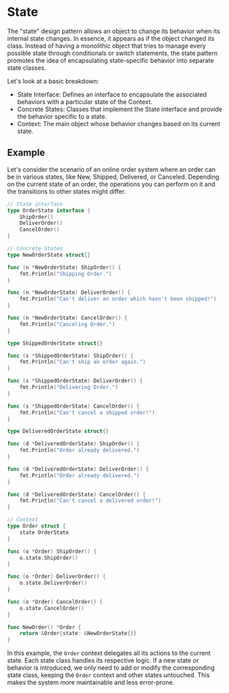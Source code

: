 # State

The "state" design pattern allows an object to change its behavior when its internal state changes. In essence, it appears as if the object changed its class. Instead of having a monolithic object that tries to manage every possible state through conditionals or switch statements, the state pattern promotes the idea of encapsulating state-specific behavior into separate state classes.

Let's look at a basic breakdown:

 - State Interface: Defines an interface to encapsulate the associated behaviors with a particular state of the Context.
 - Concrete States: Classes that implement the State interface and provide the behavior specific to a state.
 - Context: The main object whose behavior changes based on its current state.

 ## Example

Let's consider the scenario of an online order system where an order can be in various states, like New, Shipped, Delivered, or Canceled. Depending on the current state of an order, the operations you can perform on it and the transitions to other states might differ.

```go
// State interface
type OrderState interface {
	ShipOrder()
	DeliverOrder()
	CancelOrder()
}

// Concrete States
type NewOrderState struct{}

func (n *NewOrderState) ShipOrder() {
	fmt.Println("Shipping Order.")
}

func (n *NewOrderState) DeliverOrder() {
	fmt.Println("Can't deliver an order which hasn't been shipped!")
}

func (n *NewOrderState) CancelOrder() {
	fmt.Println("Canceling Order.")
}

type ShippedOrderState struct{}

func (s *ShippedOrderState) ShipOrder() {
	fmt.Println("Can't ship an order again.")
}

func (s *ShippedOrderState) DeliverOrder() {
	fmt.Println("Delivering Order.")
}

func (s *ShippedOrderState) CancelOrder() {
	fmt.Println("Can't cancel a shipped order!")
}

type DeliveredOrderState struct{}

func (d *DeliveredOrderState) ShipOrder() {
	fmt.Println("Order already delivered.")
}

func (d *DeliveredOrderState) DeliverOrder() {
	fmt.Println("Order already delivered.")
}

func (d *DeliveredOrderState) CancelOrder() {
	fmt.Println("Can't cancel a delivered order!")
}

// Context
type Order struct {
	state OrderState
}

func (o *Order) ShipOrder() {
	o.state.ShipOrder()
}

func (o *Order) DeliverOrder() {
	o.state.DeliverOrder()
}

func (o *Order) CancelOrder() {
	o.state.CancelOrder()
}

func NewOrder() *Order {
	return &Order{state: &NewOrderState{}}
}
```

In this example, the `Order` context delegates all its actions to the current state. Each state class handles its respective logic. If a new state or behavior is introduced, we only need to add or modify the corresponding state class, keeping the `Order` context and other states untouched. This makes the system more maintainable and less error-prone.
